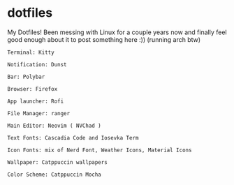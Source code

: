 # dotfiles
My Dotfiles!
Been messing with Linux for a couple years now and finally feel good enough about it to post something here :)) (running arch btw)

    Terminal: Kitty

    Notification: Dunst

    Bar: Polybar

    Browser: Firefox

    App launcher: Rofi

    File Manager: ranger

    Main Editor: Neovim ( NVChad )

    Text Fonts: Cascadia Code and Iosevka Term

    Icon Fonts: mix of Nerd Font, Weather Icons, Material Icons

    Wallpaper: Catppuccin wallpapers

    Color Scheme: Catppuccin Mocha
